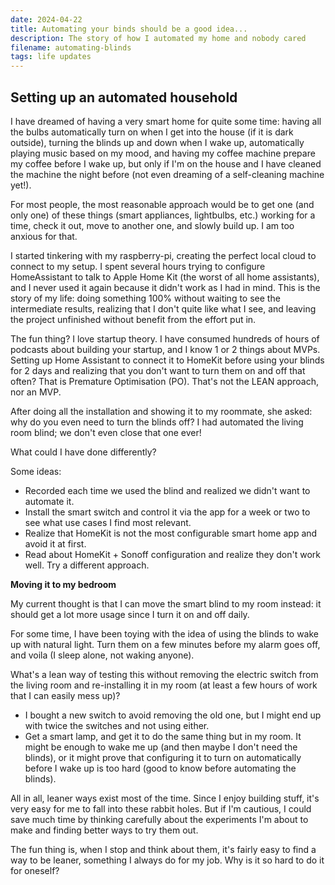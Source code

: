 ```yaml
---
date: 2024-04-22
title: Automating your binds should be a good idea...
description: The story of how I automated my home and nobody cared
filename: automating-blinds
tags: life updates
---
```


## Setting up an automated household

I have dreamed of having a very smart home for quite some time: having all the bulbs automatically turn on when I get into the house (if it is dark outside), turning the blinds up and down when I wake up, automatically playing music based on my mood, and having my coffee machine prepare my coffee before I wake up, but only if I'm on the house and I have cleaned the machine the night before (not even dreaming of a self-cleaning machine yet!). 

For most people, the most reasonable approach would be to get one (and only one) of these things (smart appliances, lightbulbs, etc.) working for a time, check it out, move to another one, and slowly build up. I am too anxious for that.

I started tinkering with my raspberry-pi, creating the perfect local cloud to connect to my setup. I spent several hours trying to configure HomeAssistant to talk to Apple Home Kit (the worst of all home assistants), and I never used it again because it didn't work as I had in mind. This is the story of my life: doing something 100% without waiting to see the intermediate results, realizing that I don't quite like what I see, and leaving the project unfinished without benefit from the effort put in.

The fun thing? I love startup theory. I have consumed hundreds of hours of podcasts about building your startup, and I know 1 or 2 things about MVPs. Setting up Home Assistant to connect it to HomeKit before using your blinds for 2 days and realizing that you don't want to turn them on and off that often? That is Premature Optimisation (PO). That's not the LEAN approach, nor an MVP.

After doing all the installation and showing it to my roommate, she asked: why do you even need to turn the blinds off? I had automated the living room blind; we don't even close that one ever!

What could I have done differently?

Some ideas:

- Recorded each time we used the blind and realized we didn't want to automate it.
- Install the smart switch and control it via the app for a week or two to see what use cases I find most relevant.
- Realize that HomeKit is not the most configurable smart home app and avoid it at first. 
- Read about HomeKit + Sonoff configuration and realize they don't work well. Try a different approach.

**Moving it to my bedroom**

My current thought is that I can move the smart blind to my room instead: it should get a lot more usage since I turn it on and off daily.

For some time, I have been toying with the idea of using the blinds to wake up with natural light. Turn them on a few minutes before my alarm goes off, and voila (I sleep alone, not waking anyone).

What's a lean way of testing this without removing the electric switch from the living room and re-installing it in my room (at least a few hours of work that I can easily mess up)?

- I bought a new switch to avoid removing the old one, but I might end up with twice the switches and not using either.
- Get a smart lamp, and get it to do the same thing but in my room. It might be enough to wake me up (and then maybe I don't need the blinds), or it might prove that configuring it to turn on automatically before I wake up is too hard (good to know before automating the blinds).

All in all, leaner ways exist most of the time. Since I enjoy building stuff, it's very easy for me to fall into these rabbit holes. But if I'm cautious, I could save much time by thinking carefully about the experiments I'm about to make and finding better ways to try them out.

The fun thing is, when I stop and think about them, it's fairly easy to find a way to be leaner, something I always do for my job. Why is it so hard to do it for oneself?